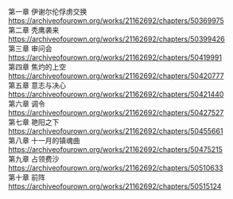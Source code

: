 第一章 伊谢尔伦俘虏交换 https://archiveofourown.org/works/21162692/chapters/50369975                                                    
第二章 秃鹰袭来 https://archiveofourown.org/works/21162692/chapters/50399426                                                           
第三章 审问会 https://archiveofourown.org/works/21162692/chapters/50419991                                                         
第四章 焦灼的上空 https://archiveofourown.org/works/21162692/chapters/50420777                                                     
第五章 意志与决心 https://archiveofourown.org/works/21162692/chapters/50421440                                                        
第六章 调令 https://archiveofourown.org/works/21162692/chapters/50427527                                                         
第七章 艳阳之下 https://archiveofourown.org/works/21162692/chapters/50455661                                                      
第八章 十一月的镇魂曲 https://archiveofourown.org/works/21162692/chapters/50475215                                                     
第九章 占领费沙 https://archiveofourown.org/works/21162692/chapters/50510633                                                         
第十章 前阵 https://archiveofourown.org/works/21162692/chapters/50515124
